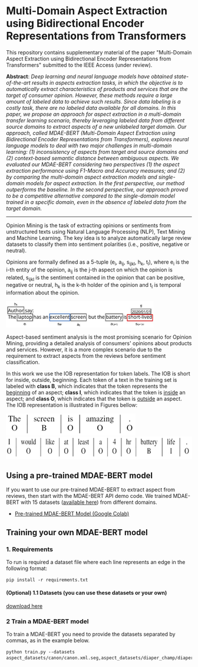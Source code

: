 # Multi-Domain Aspect Extraction using Bidirectional Encoder Representations from Transformers

This repository contains supplementary material of the paper "Multi-Domain Aspect Extraction using Bidirectional Encoder Representations from Transformers" submitted to the IEEE Access (under review).

**Abstract**: *Deep learning and neural language models have obtained state-of-the-art results in aspects extraction tasks, in which the objective is to automatically extract characteristics of products and services that are the target of consumer opinion. However, these methods require a large amount of labeled data to achieve such results. Since data labeling is a costly task, there are no labeled data available for all domains. In this paper, we propose an approach for aspect extraction in a multi-domain transfer learning scenario, thereby leveraging labeled data from different source domains to extract aspects of a new unlabeled target domain. Our approach, called MDAE-BERT (Multi-Domain Aspect Extraction using Bidirectional Encoder Representations from Transformers), explores neural language models to deal with two major challenges in multi-domain learning: (1) inconsistency of aspects from target and source domains and (2) context-based semantic distance between ambiguous aspects. We evaluated our MDAE-BERT considering two perspectives (1) the aspect extraction performance using F1-Macro and Accuracy measures; and (2) by comparing the multi-domain aspect extraction models and single-domain models for aspect extraction. In the first perspective, our method outperforms the baseline. In the second perspective, our approach proved to be a competitive alternative compared to the single-domain model trained in a specific domain, even in the absence of labeled data from the target domain.*

<hr>

Opinion Mining is the task of extracting opinions or sentiments from unstructured texts using Natural Language Processing (NLP), Text Mining and Machine Learning. The key idea is to analyze automatically large review datasets to classify them into sentiment polarities (i.e., positive, negative or neutral).

Opinions are formally defined as a 5-tuple (e<sub>i</sub>, a<sub>ij</sub>, s<sub>ijkl</sub>, h<sub>k</sub>, t<sub>l</sub>), where e<sub>i</sub> is the i-th entity of the opinion, a<sub>ij</sub> is the j-th aspect on which the opinion is related, s<sub>ijkl</sub> is the sentiment contained in the opinion that can be positive, negative or neutral, h<sub>k</sub> is the k-th holder of the opinion and t<sub>l</sub> is temporal information about the opinion.

<img src="Images/sa_example.jpg" alt="sentiment analysis example" width="400"/>

Aspect-based sentiment analysis is the most promising scenario for Opinion Mining, providing a detailed analysis of consumers' opinions about products and services. However, it is a more complex scenario due to the requirement to extract aspects from the reviews before sentiment classification.

In this work we use the IOB representation for token labels. The IOB is short for inside, outside, beginning. Each token of a text in the training set is labeled with <b>class B</b>, which indicates that the token represents the <u>beginning</u> of an aspect; <b>class I</b>, which indicates that the token is <u>inside</u> an aspect; and <b>class O</b>, which indicates that the token is <u>outside</u> an aspect. The IOB representation is illustrated in Figures bellow:

<img src="Images/iob_example1.jpg" alt="iob example 1" height="60" />
<img src="Images/iob_example2.jpg" alt="iob example 2" height="60" />

## Using a pre-trained MDAE-BERT model

If you want to use our pre-trained MDAE-BERT to extract aspect from reviews, then start with the MDAE-BERT API demo code. We trained MDAE-BERT with 15 datasets ([available here](https://drive.google.com/uc?id=1UXzERbIVny5BLCqadqTTpDoiBZA97qCv)) from different domains.

* [Pre-trained MDAE-BERT Model (Google Colab)](https://colab.research.google.com/drive/1eZCZzQVGV05w29izmL0etUGtedoK2ijN)

## Training your own MDAE-BERT model

### 1. Requirements
To run is required a dataset file where each line represents an edge in the following format:
```shell
pip install -r requirements.txt
```

#### (Optional) 1.1 Datasets (you can use these datasets or your own)
[download here](https://drive.google.com/uc?id=1UXzERbIVny5BLCqadqTTpDoiBZA97qCv)

### 2 Train a MDAE-BERT model
To train a MDAE-BERT you need to provide the datasets separated by commas, as in the example below.
```shell
python train.py --datasets aspect_datasets/canon/canon.xml.seg,aspect_datasets/diaper_champ/diaper_champ.xml.seg
```